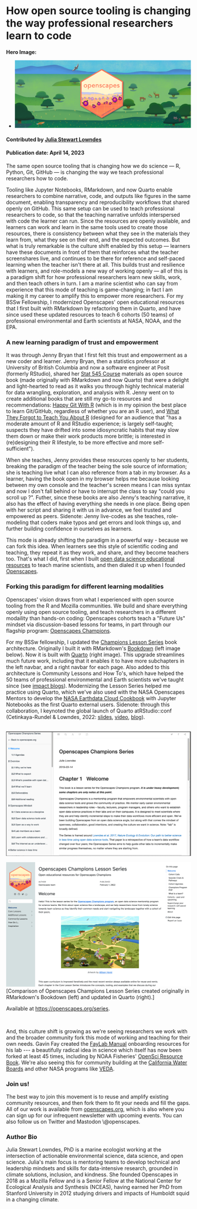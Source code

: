 # How open source tooling is changing the way professional researchers learn to code

**Hero Image:**

  - <img src='../../images/Blog_2304_OpenscapesHero.png' /> 

#### Contributed by [Julia Stewart Lowndes](https://github.com/jules32)

#### Publication date: April 14, 2023

<!-- start deck -->
The same open source tooling that is changing how we do science — R, Python, Git, GitHub — is changing the way we teach professional researchers how to code. 
<!-- end deck -->

Tooling like Jupyter Notebooks, RMarkdown, and now Quarto enable researchers to combine narrative, code, and outputs like figures in the same document, enabling transparency and reproducibility workflows that shared openly on GitHub. This same setup can be used to teach professional researchers to code, so that the teaching narrative unfolds interspersed with code the learner can run. Since the resources are openly available, and learners can work and learn in the same tools used to create those resources, there is consistency between what they see in the materials they learn from, what they see on their end, and the expected outcomes. But what is truly remarkable is the culture shift enabled by this setup — learners have these documents in front of them that reinforces what the teacher screenshares live, and continues to be there for reference and self-paced learning when the teacher isn't there at all. This builds trust and resilience with learners, and role-models a new way of working openly — all of this is a paradigm shift for how professional researchers learn new skills, work, and then teach others in turn. I am a marine scientist who can say from experience that this mode of teaching is game-changing; in fact I am making it my career to amplify this to empower more researchers. For my BSSw Fellowship, I modernized Openscapes' open educational resources that I first built with RMarkdown by refactoring them in Quarto, and have since used these updated resources to teach 6 cohorts (50 teams) of professional environmental and Earth scientists at NASA, NOAA, and the EPA.

### A new learning paradigm of trust and empowerment

It was through Jenny Bryan that I first felt this trust and empowerment as a new coder and learner. Jenny Bryan, then a statistics professor at University of British Columbia and now a software engineer at Posit (formerly RStudio), shared her [Stat 545 Course](https://stat545.com/) materials as open source book (made originally with RMarkdown and now Quarto) that were a delight and light-hearted to read as it walks you through highly technical material for data wrangling, exploration, and analysis with R. Jenny went on to create additional books that are still my go-to resources and recommendations: [Happy Git With R](https://happygitwithr.com/) (which is in my opinion the best place to learn Git/GitHub, regardless of whether you are an R user), and [What They Forgot to Teach You About R](https://rstats.wtf/) (designed for an audience that "has a moderate amount of R and RStudio experience; is largely self-taught; suspects they have drifted into some idiosyncratic habits that may slow them down or make their work products more brittle; is interested in (re)designing their R lifestyle, to be more effective and more self-sufficient").

When she teaches, Jenny provides these resources openly to her students, breaking the paradigm of the teacher being the sole source of information; she is teaching live what I can also reference from a tab in my browser. As a learner, having the book open in my browser helps me because looking between my own console and the teacher's screen means I can miss syntax and now I don't fall behind or have to interrupt the class to say "could you scroll up ?". Futher, since these books are also Jenny's teaching narrative, it also has the effect of having everything she needs in one place. Being open with her script and sharing it with us in advance, we feel trusted and empowered as peers. Sidenote: Jenny live-codes as she teaches, role-modeling that coders make typos and get errors and look things up, and further building confidence in ourselves as learners.

This mode is already shifting the paradigm in a powerful way - because we can fork this idea. When learners see this style of scientific coding and teaching, they repeat it as they work, and share, and they become teachers too. That's what I did, first when I built [open data science educational resources](http://ohi-science.org/data-science-training/) to teach marine scientists, and then dialed it up when I founded [Openscapes](https://openscapes.org).

### Forking this paradigm for different learning modalities 

Openscapes' vision draws from what I experienced with open source tooling from the R and Mozilla communities. We build and share everything openly using open source tooling, and teach researchers in a different modaility than hands-on coding: Openscapes cohorts teach a "Future Us" mindset via discussion-based lessons for teams, in part through our flagship program: [Openscapes Champions](https://openscapes.org/champions).

For my BSSw fellowship, I updated the [Champions Lesson Series](https://openscapes.github.io/series/) book architecture. Originally I built it with RMarkdown\'s [Bookdown](https://bookdown.org/) (left image below). Now it is built with [Quarto](https://quarto.org) (right image). This upgrade streamlines much future work, including that it enables it to have more subchapters in the left navbar, and a right navbar for each page. Also added to this architecture is Community Lessons and How To\'s, which have helped the 50 teams of professional environmental and Earth scientists we've taught since (see [impact blogs](https://www.openscapes.org/tags/impact/)). Modernizing the Lesson Series helped me practice using Quarto, which we've also used with the NASA Openscapes Mentors to develop the [NASA Earthdata Cloud Cookbook](https://nasa-openscapes.github.io/earthdata-cloud-cookbook) with Jupyter Notebooks as the first Quarto external users. Sidenote: through this collaboration, I keynoted the global launch of Quarto atRStudio::conf (Cetinkaya-Rundel & Lowndes, 2022: [slides](https://mine.quarto.pub/hello-quarto), [video](https://www.youtube.com/watch?v=p7Hxu4coDl8), [blog](https://www.openscapes.org/blog/2022/08/10/quarto-keynote/)).

<br>

<img src='../../images/Blog_openscapes-series-bookdown.png' class='page' />

<br>

<img src='../../images/Blog_openscapes-series-quarto.png' class='page' />[Comparison of Openscapes Champions Lesson Series created originally in RMarkdown's Bookdown (left) and updated in Quarto (right).]

Available at https://openscapes.org/series.

<br>

And, this culture shift is growing as we're seeing researchers we work with and the broader community fork this mode of working and teaching for their own needs. Gavin Fay created the [FayLab Manual](https://thefaylab.github.io/lab-manual/) onboarding resources for his lab --- a beautifully radical idea in science which itself has now been forked at least 45 times, including by NOAA Fisheries' [OpenSci Resource Book](https://nmfs-opensci.github.io/resourcebook). We're also seeing this for community building at the [California Water Boards](https://cawaterboarddatacenter.github.io/swrcb-openscapes/) and other NASA programs like [VEDA](https://nasa-impact.github.io/veda-docs/).

### Join us!

The best way to join this movement is to reuse and amplify existing community resources, and then fork them to fit your needs and fill the gaps. All of our work is available from [openscapes.org](https://openscapes.org), which is also where you can sign up for our infrequent newsletter with upcoming events. You can also follow us on Twitter and Mastodon \\\@openscapes.

### Author Bio

Julia Stewart Lowndes, PhD is a marine ecologist working at the intersection of actionable environmental science, data science, and open science. Julia\'s main focus is mentoring teams to develop technical and leadership mindsets and skills for data-intensive research, grounded in climate solutions, inclusion, and kindness. She founded Openscapes in 2018 as a Mozilla Fellow and is a Senior Fellow at the National Center for Ecological Analysis and Synthesis (NCEAS), having earned her PhD from Stanford University in 2012 studying drivers and impacts of Humboldt squid in a changing climate.

<!---
Publish: yes
Pinned: no
Topics: online learning
--->

